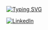 [![Typing SVG](https://readme-typing-svg.herokuapp.com?size=17&color=0077B5&lines=Let's+Build+Distributed+Systems;Empowering+Scalable+Architectures;Optimizing+Processes+Efficiently;Ensuring+Resilient+Infrastructure)](https://github.com/charlescol)

[![LinkedIn](https://img.shields.io/badge/LinkedIn-0077B5?style=flat-square&logo=linkedin&logoColor=white)](https://www.linkedin.com/in/charles-colella-0a2a98192/)




